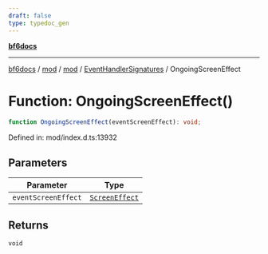 ```yaml
---
draft: false
type: typedoc_gen
---
```


[**bf6docs**](../../../../_index.md)

***

[bf6docs](../../../../_index.md) / [mod](../../../_index.md) / [mod](../../_index.md) / [EventHandlerSignatures](../_index.md) / OngoingScreenEffect

# Function: OngoingScreenEffect()

```ts
function OngoingScreenEffect(eventScreenEffect): void;
```

Defined in: mod/index.d.ts:13932

## Parameters

| Parameter | Type |
| ------ | ------ |
| `eventScreenEffect` | [`ScreenEffect`](../../ScreenEffect/_index.md) |

## Returns

`void`
